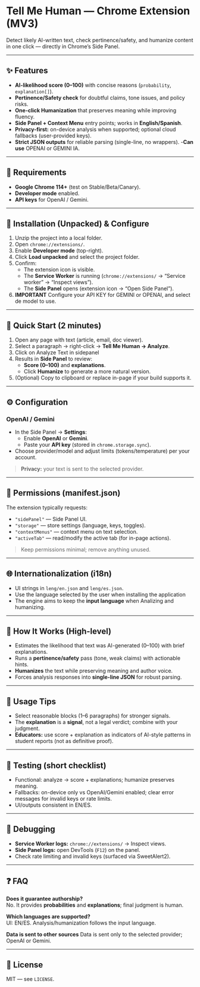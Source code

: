 # Tell Me Human — Chrome Extension (MV3)

Detect likely AI-written text, check pertinence/safety, and humanize content in one click — directly in Chrome’s Side Panel. 

---

## ✨ Features
- **AI-likelihood score (0–100)** with concise reasons (`probability`, `explanation[]`).
- **Pertinence/Safety check** for doubtful claims, tone issues, and policy risks.
- **One-click Humanization** that preserves meaning while improving fluency.
- **Side Panel + Context Menu** entry points; works in **English/Spanish**.
- **Privacy-first:** on-device analysis when supported; optional cloud fallbacks (user-provided keys).
- **Strict JSON outputs** for reliable parsing (single-line, no wrappers).
-**Can use** OPENAI or GEMINI IA. 
---

## 🧰 Requirements
- **Google Chrome 114+** (test on Stable/Beta/Canary).
- **Developer mode** enabled.
- **API keys** for OpenAI / Gemini.

---

## 🚀 Installation (Unpacked) & Configure
1. Unzip the project into a local folder.
2. Open `chrome://extensions/`.
3. Enable **Developer mode** (top-right).
4. Click **Load unpacked** and select the project folder.
5. Confirm:
   - The extension icon is visible.
   - The **Service Worker** is running (`chrome://extensions/` → “Service worker” → “Inspect views”).
   - The **Side Panel** opens (extension icon → “Open Side Panel”).
6. **IMPORTANT** Configure your API KEY for GEMINI or OPENAI, and select de model to use.
---

## 🧪 Quick Start (2 minutes)
1. Open any page with text (article, email, doc viewer).
2. Select a paragraph → right-click → **Tell Me Human → Analyze**.
3. Click on Analyze Text in sidepanel
4. Results in **Side Panel** to review:
   - **Score (0–100)** and **explanations**.
   - Click **Humanize** to generate a more natural version.
5. (Optional) Copy to clipboard or replace in-page if your build supports it.

---

## ⚙️ Configuration

### OpenAI / Gemini
- In the Side Panel → **Settings**:
  - Enable **OpenAI** or **Gemini**.
  - Paste your **API key** (stored in `chrome.storage.sync`).
- Choose provider/model and adjust limits (tokens/temperature) per your account.
> **Privacy:** your text is sent to the selected provider.

---

## 🔐 Permissions (manifest.json)
The extension typically requests:
- `"sidePanel"` — Side Panel UI.
- `"storage"` — store settings (language, keys, toggles).
- `"contextMenus"` — context menu on text selection.
- `"activeTab"` — read/modify the active tab (for in-page actions).
> Keep permissions minimal; remove anything unused.

---

## 🌐 Internationalization (i18n)
- UI strings in `leng/en.json` and `leng/es.json`.
- Use the language selected by the user when installing the application 
- The engine aims to keep the **input language** when Analizing and humanizing.

---

## 🧠 How It Works (High-level)
- Estimates the likelihood that text was AI-generated (0–100) with brief explanations.
- Runs a **pertinence/safety** pass (tone, weak claims) with actionable hints.
- **Humanizes** the text while preserving meaning and author voice.
- Forces analysis responses into **single-line JSON** for robust parsing.

---

## 🧭 Usage Tips
- Select reasonable blocks (1–6 paragraphs) for stronger signals.
- The **explanation** is a **signal**, not a legal verdict; combine with your judgment.
- **Educators:** use score + explanation as indicators of AI-style patterns in student reports (not as definitive proof).

---

## 🧪 Testing (short checklist)
- Functional: analyze → score + explanations; humanize preserves meaning.
- Fallbacks: on-device only vs OpenAI/Gemini enabled; clear error messages for invalid keys or rate limits.
- UI/outputs consistent in EN/ES.

---

## 🐞 Debugging
- **Service Worker logs:** `chrome://extensions/` → Inspect views.
- **Side Panel logs:** open DevTools (`F12`) on the panel.
- Check rate limiting and invalid keys (surfaced via SweetAlert2).

---

## ❓ FAQ
**Does it guarantee authorship?**  
No. It provides **probabilities** and **explanations**; final judgment is human.

**Which languages are supported?**  
UI: EN/ES. Analysis/humanization follows the input language.

**Data is sent to other sources**
Data is sent only to the selected provider; OpenAI or Gemini.

---

## 📄 License
MIT — see `LICENSE`.

